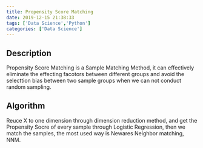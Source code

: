 ```yaml
---
title: Propensity Score Matching
date: 2019-12-15 21:38:33
tags: ['Data Science','Python']
categories: ['Data Science']
---
```


## Description

Propensity Score Matching is a Sample Matching Method, it can effectively eliminate the effecting facotors between different groups and avoid the selecttion bias between two sample groups when we can not conduct random sampling.

## Algorithm

Reuce X to one dimension through dimension reduction method, and get the Propensity Socre of every sample through Logistic Regression, then we match the samples, the most used way is Newares Neighbor matching, NNM.